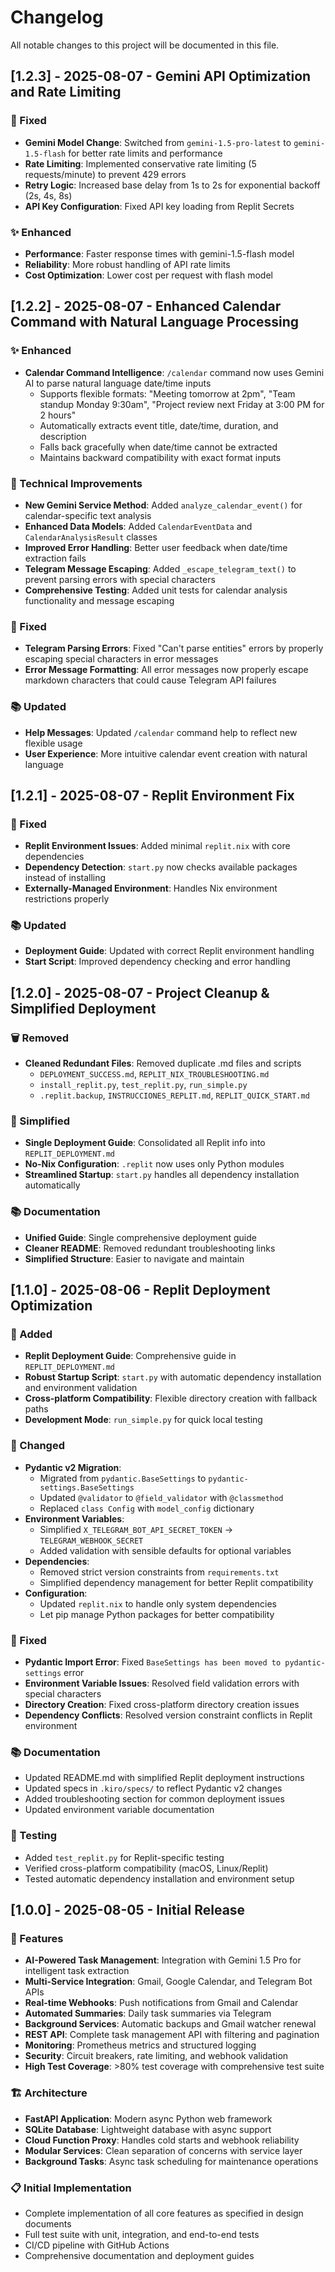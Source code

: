 # Changelog

All notable changes to this project will be documented in this file.

## [1.2.3] - 2025-08-07 - Gemini API Optimization and Rate Limiting

### 🔧 Fixed
- **Gemini Model Change**: Switched from `gemini-1.5-pro-latest` to `gemini-1.5-flash` for better rate limits and performance
- **Rate Limiting**: Implemented conservative rate limiting (5 requests/minute) to prevent 429 errors
- **Retry Logic**: Increased base delay from 1s to 2s for exponential backoff (2s, 4s, 8s)
- **API Key Configuration**: Fixed API key loading from Replit Secrets

### ✨ Enhanced
- **Performance**: Faster response times with gemini-1.5-flash model
- **Reliability**: More robust handling of API rate limits
- **Cost Optimization**: Lower cost per request with flash model

## [1.2.2] - 2025-08-07 - Enhanced Calendar Command with Natural Language Processing

### ✨ Enhanced
- **Calendar Command Intelligence**: `/calendar` command now uses Gemini AI to parse natural language date/time inputs
  - Supports flexible formats: "Meeting tomorrow at 2pm", "Team standup Monday 9:30am", "Project review next Friday at 3:00 PM for 2 hours"
  - Automatically extracts event title, date/time, duration, and description
  - Falls back gracefully when date/time cannot be extracted
  - Maintains backward compatibility with exact format inputs

### 🔧 Technical Improvements
- **New Gemini Service Method**: Added `analyze_calendar_event()` for calendar-specific text analysis
- **Enhanced Data Models**: Added `CalendarEventData` and `CalendarAnalysisResult` classes
- **Improved Error Handling**: Better user feedback when date/time extraction fails
- **Telegram Message Escaping**: Added `_escape_telegram_text()` to prevent parsing errors with special characters
- **Comprehensive Testing**: Added unit tests for calendar analysis functionality and message escaping

### 🐛 Fixed
- **Telegram Parsing Errors**: Fixed "Can't parse entities" errors by properly escaping special characters in error messages
- **Error Message Formatting**: All error messages now properly escape markdown characters that could cause Telegram API failures

### 📚 Updated
- **Help Messages**: Updated `/calendar` command help to reflect new flexible usage
- **User Experience**: More intuitive calendar event creation with natural language

## [1.2.1] - 2025-08-07 - Replit Environment Fix

### 🔧 Fixed
- **Replit Environment Issues**: Added minimal `replit.nix` with core dependencies
- **Dependency Detection**: `start.py` now checks available packages instead of installing
- **Externally-Managed Environment**: Handles Nix environment restrictions properly

### 📚 Updated
- **Deployment Guide**: Updated with correct Replit environment handling
- **Start Script**: Improved dependency checking and error handling

## [1.2.0] - 2025-08-07 - Project Cleanup & Simplified Deployment

### 🗑️ Removed
- **Cleaned Redundant Files**: Removed duplicate .md files and scripts
  - `DEPLOYMENT_SUCCESS.md`, `REPLIT_NIX_TROUBLESHOOTING.md`
  - `install_replit.py`, `test_replit.py`, `run_simple.py`
  - `.replit.backup`, `INSTRUCCIONES_REPLIT.md`, `REPLIT_QUICK_START.md`

### 🔧 Simplified
- **Single Deployment Guide**: Consolidated all Replit info into `REPLIT_DEPLOYMENT.md`
- **No-Nix Configuration**: `.replit` now uses only Python modules
- **Streamlined Startup**: `start.py` handles all dependency installation automatically

### 📚 Documentation
- **Unified Guide**: Single comprehensive deployment guide
- **Cleaner README**: Removed redundant troubleshooting links
- **Simplified Structure**: Easier to navigate and maintain

## [1.1.0] - 2025-08-06 - Replit Deployment Optimization

### 🚀 Added
- **Replit Deployment Guide**: Comprehensive guide in `REPLIT_DEPLOYMENT.md`
- **Robust Startup Script**: `start.py` with automatic dependency installation and environment validation
- **Cross-platform Compatibility**: Flexible directory creation with fallback paths
- **Development Mode**: `run_simple.py` for quick local testing

### 🔧 Changed
- **Pydantic v2 Migration**: 
  - Migrated from `pydantic.BaseSettings` to `pydantic-settings.BaseSettings`
  - Updated `@validator` to `@field_validator` with `@classmethod`
  - Replaced `class Config` with `model_config` dictionary
- **Environment Variables**:
  - Simplified `X_TELEGRAM_BOT_API_SECRET_TOKEN` → `TELEGRAM_WEBHOOK_SECRET`
  - Added validation with sensible defaults for optional variables
- **Dependencies**:
  - Removed strict version constraints from `requirements.txt`
  - Simplified dependency management for better Replit compatibility
- **Configuration**:
  - Updated `replit.nix` to handle only system dependencies
  - Let pip manage Python packages for better compatibility

### 🐛 Fixed
- **Pydantic Import Error**: Fixed `BaseSettings has been moved to pydantic-settings` error
- **Environment Variable Issues**: Resolved field validation errors with special characters
- **Directory Creation**: Fixed cross-platform directory creation issues
- **Dependency Conflicts**: Resolved version constraint conflicts in Replit environment

### 📚 Documentation
- Updated README.md with simplified Replit deployment instructions
- Updated specs in `.kiro/specs/` to reflect Pydantic v2 changes
- Added troubleshooting section for common deployment issues
- Updated environment variable documentation

### 🧪 Testing
- Added `test_replit.py` for Replit-specific testing
- Verified cross-platform compatibility (macOS, Linux/Replit)
- Tested automatic dependency installation and environment setup

## [1.0.0] - 2025-08-05 - Initial Release

### 🚀 Features
- **AI-Powered Task Management**: Integration with Gemini 1.5 Pro for intelligent task extraction
- **Multi-Service Integration**: Gmail, Google Calendar, and Telegram Bot APIs
- **Real-time Webhooks**: Push notifications from Gmail and Calendar
- **Automated Summaries**: Daily task summaries via Telegram
- **Background Services**: Automatic backups and Gmail watcher renewal
- **REST API**: Complete task management API with filtering and pagination
- **Monitoring**: Prometheus metrics and structured logging
- **Security**: Circuit breakers, rate limiting, and webhook validation
- **High Test Coverage**: >80% test coverage with comprehensive test suite

### 🏗️ Architecture
- **FastAPI Application**: Modern async Python web framework
- **SQLite Database**: Lightweight database with async support
- **Cloud Function Proxy**: Handles cold starts and webhook reliability
- **Modular Services**: Clean separation of concerns with service layer
- **Background Tasks**: Async task scheduling for maintenance operations

### 📋 Initial Implementation
- Complete implementation of all core features as specified in design documents
- Full test suite with unit, integration, and end-to-end tests
- CI/CD pipeline with GitHub Actions
- Comprehensive documentation and deployment guides